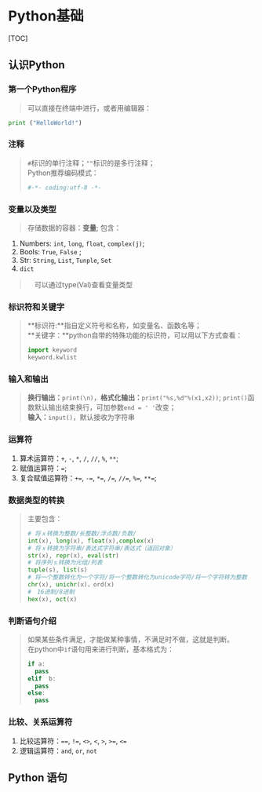
# Python基础

[TOC]

## 认识Python

### 第一个Python程序
> 可以直接在终端中进行，或者用编辑器：

```python
print ("HelloWorld!")
```

### 注释
> `#`标识的单行注释；`""`标识的是多行注释；  
> Python推荐编码模式：
> ```python
> #-*- coding:utf-8 -*-
> ```

### 变量以及类型
> 存储数据的容器：**变量**; 
> 包含：  
1. Numbers: `int`, `long`, `float`, `complex(j)`;
2. Bools: `True`, `False` ;
3. Str: `String`, `List`, `Tunple`, `Set`
4. `dict`  
  
>　可以通过type(Val)查看变量类型

### 标识符和关键字
> **标识符:**指自定义符号和名称，如变量名、函数名等；  
> **关键字：**python自带的特殊功能的标识符，可以用以下方式查看：  
> ```python
> import keyword
> keyword.kwlist
> ```

### 输入和输出
> **换行输出：**`print(\n)`，**格式化输出：**`print("%s,%d"%(x1,x2))`; `print()`函数默认输出结束换行，可加参数`end = ' '`改变；   
> **输入：**`input()`，默认接收为字符串

### 运算符
1. 算术运算符：`+`, `-`, `*`, `/`, `//`, `%`, `**`;
2. 赋值运算符：`=`;
3. 复合赋值运算符：`+=`, `-=`, `*=`, `/=`, `//=`, `%=`, `**=`;

### 数据类型的转换
> 主要包含：
> ```python
> # 将ｘ转换为整数/长整数/浮点数/负数/
> int(x), long(x), float(x),complex(x)
> # 将ｘ转换为字符串/表达式字符串/表达式（返回对象）
> str(x), repr(x), eval(str)
> # 将序列ｓ转换为元组/列表
> tuple(s), list(s)
> # 将一个整数转化为一个字符/将一个整数转化为unicode字符/将一个字符转为整数
> chr(x), unichr(x)，ord(x)
> #　16进制/8进制
> hex(x), oct(x)
> ```

### 判断语句介绍
> 如果某些条件满足，才能做某种事情，不满足时不做，这就是判断。  
> 在python中`if`语句用来进行判断，基本格式为：  
> ```python
> if a:
> 	pass
> elif  b:
> 	pass
> else:
> 	pass 
> ```

### 比较、关系运算符
1. 比较运算符：`==`, `!=`, `<>`, `<`, `>`, `>=`, `<=`
2. 逻辑运算符：`and`, `or`, `not`


## Python 语句